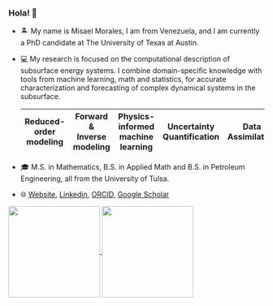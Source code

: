 ### Hola! 👋

- 🏝  My name is Misael Morales, I am from Venezuela, and I am currently a PhD candidate at The University of Texas at Austin. 
- 💻 My research is focused on the computational description of subsurface energy systems. I combine domain-specific knowledge with tools from machine learning, math and statistics, for accurate characterization and forecasting of complex dynamical systems in the subsurface.

  | Reduced-order modeling  | Forward & Inverse modeling  | Physics-informed machine learning | Uncertainty Quantification  | Data Assimilation  | Control & Optimization |
  |------------- | ------------- | ------------- |------------- | ------------- | ------------- |
  
  
- 🎓 M.S. in Mathematics, B.S. in Applied Math and B.S. in Petroleum Engineering, all from the University of Tulsa.
- 🌐 [Website](https://sites.google.com/view/misaelmmorales), [Linkedin](https://www.linkedin.com/in/misaelmmorales/), [ORCID](https://orcid.org/0000-0001-6923-1032), [Google Scholar](https://scholar.google.com/citations?user=wDcnKRUAAAAJ&hl=en)

<a href="https://github.com/anuraghazra/github-readme-stats">
  <img height=180 align="center" src="https://github-readme-stats.vercel.app/api?username=misaelmmorales&hide_rank=true&count_private=true&show_icons=true&custom_title=GitHub%20Stats&disable_animations=true&theme=holi&card_width=350" />
</a>
<a href="https://github.com/anuraghazra/convoychat">
  <img height=180 align="center" src="https://github-readme-stats.vercel.app/api/top-langs/?username=misaelmmorales&hide_progress=true&langs_count=10&count_private=true&size_weight=0.5&count_weight=0.5&theme=holi&card_width=300" />
</a>
